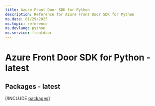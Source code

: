 ```yaml
---
title: Azure Front Door SDK for Python
description: Reference for Azure Front Door SDK for Python
ms.date: 01/29/2025
ms.topic: reference
ms.devlang: python
ms.service: frontdoor
---
```

# Azure Front Door SDK for Python - latest
## Packages - latest
[!INCLUDE [packages](front-door-index.md)]
